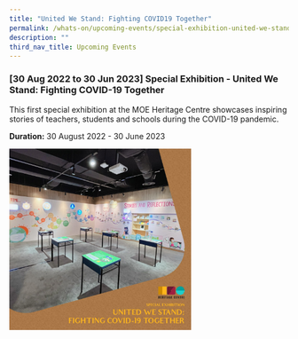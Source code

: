 ```yaml
---
title: "United We Stand: Fighting COVID19 Together"
permalink: /whats-on/upcoming-events/special-exhibition-united-we-stand/
description: ""
third_nav_title: Upcoming Events
---
```

### **[30 Aug 2022 to 30 Jun 2023] Special Exhibition - United We Stand: Fighting COVID-19 Together**

This first special exhibition at the MOE Heritage Centre showcases inspiring stories of teachers, students and schools during the COVID-19 pandemic.

**Duration:**&nbsp;30 August 2022 - 30 June 2023

<p><a href="/images/unitedwestand.jpg">  
<img style="width:65%" src="/images/unitedwestand.jpg">  
</a></p>